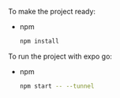 To make the project ready:
- npm
  ```sh
  npm install
  ```
To run the project with expo go:
- npm
  ```sh
  npm start -- --tunnel
  ```
